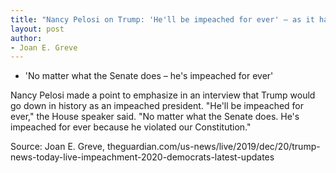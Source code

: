```yaml
---
title: "Nancy Pelosi on Trump: 'He'll be impeached for ever' — as it happened"
layout: post
author:
- Joan E. Greve
---
```


- 'No matter what the Senate does – he's impeached for ever'

Nancy Pelosi made a point to emphasize in an interview that Trump would go down in history as an impeached president. "He'll be impeached for ever," the House speaker said. "No matter what the Senate does. He's impeached for ever because he violated our Constitution."

Source: Joan E. Greve, theguardian.com/us-news/live/2019/dec/20/trump-news-today-live-impeachment-2020-democrats-latest-updates
